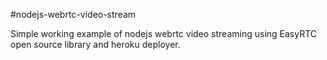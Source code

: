 #nodejs-webrtc-video-stream

Simple working example of nodejs webrtc video streaming using EasyRTC open source library and heroku deployer.
